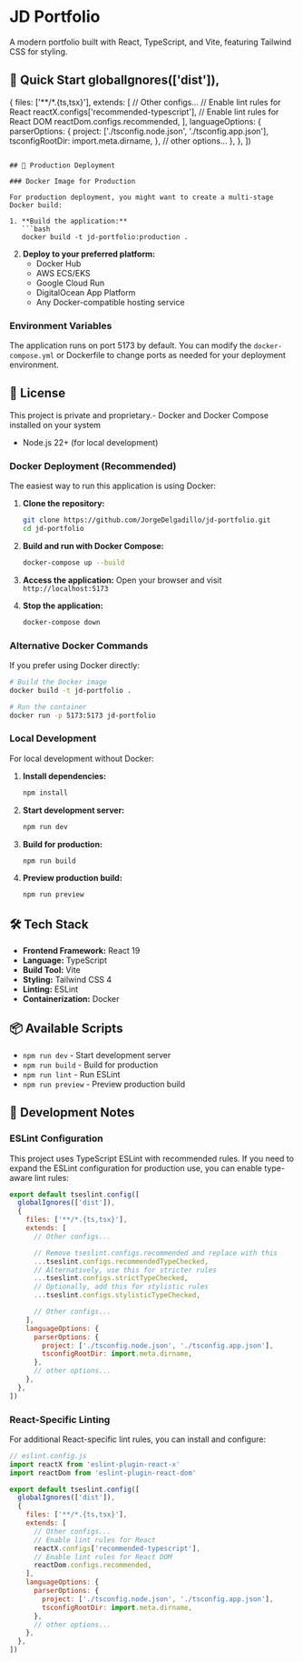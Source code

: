 # JD Portfolio

A modern portfolio built with React, TypeScript, and Vite, featuring Tailwind CSS for styling.

## 🚀 Quick Start  globalIgnores(['dist']),
  {
    files: ['**/*.{ts,tsx}'],
    extends: [
      // Other configs...
      // Enable lint rules for React
      reactX.configs['recommended-typescript'],
      // Enable lint rules for React DOM
      reactDom.configs.recommended,
    ],
    languageOptions: {
      parserOptions: {
        project: ['./tsconfig.node.json', './tsconfig.app.json'],
        tsconfigRootDir: import.meta.dirname,
      },
      // other options...
    },
  },
])
```

## 🚢 Production Deployment

### Docker Image for Production

For production deployment, you might want to create a multi-stage Docker build:

1. **Build the application:**
   ```bash
   docker build -t jd-portfolio:production .
   ```

2. **Deploy to your preferred platform:**
   - Docker Hub
   - AWS ECS/EKS
   - Google Cloud Run
   - DigitalOcean App Platform
   - Any Docker-compatible hosting service

### Environment Variables

The application runs on port 5173 by default. You can modify the `docker-compose.yml` or Dockerfile to change ports as needed for your deployment environment.

## 📝 License

This project is private and proprietary.- Docker and Docker Compose installed on your system
- Node.js 22+ (for local development)

### Docker Deployment (Recommended)

The easiest way to run this application is using Docker:

1. **Clone the repository:**
   ```bash
   git clone https://github.com/JorgeDelgadillo/jd-portfolio.git
   cd jd-portfolio
   ```

2. **Build and run with Docker Compose:**
   ```bash
   docker-compose up --build
   ```

3. **Access the application:**
   Open your browser and visit `http://localhost:5173`

4. **Stop the application:**
   ```bash
   docker-compose down
   ```

### Alternative Docker Commands

If you prefer using Docker directly:

```bash
# Build the Docker image
docker build -t jd-portfolio .

# Run the container
docker run -p 5173:5173 jd-portfolio
```

### Local Development

For local development without Docker:

1. **Install dependencies:**
   ```bash
   npm install
   ```

2. **Start development server:**
   ```bash
   npm run dev
   ```

3. **Build for production:**
   ```bash
   npm run build
   ```

4. **Preview production build:**
   ```bash
   npm run preview
   ```

## 🛠️ Tech Stack

- **Frontend Framework:** React 19
- **Language:** TypeScript
- **Build Tool:** Vite
- **Styling:** Tailwind CSS 4
- **Linting:** ESLint
- **Containerization:** Docker

## 📦 Available Scripts

- `npm run dev` - Start development server
- `npm run build` - Build for production
- `npm run lint` - Run ESLint
- `npm run preview` - Preview production build

## 🔧 Development Notes

### ESLint Configuration

This project uses TypeScript ESLint with recommended rules. If you need to expand the ESLint configuration for production use, you can enable type-aware lint rules:

```js
export default tseslint.config([
  globalIgnores(['dist']),
  {
    files: ['**/*.{ts,tsx}'],
    extends: [
      // Other configs...

      // Remove tseslint.configs.recommended and replace with this
      ...tseslint.configs.recommendedTypeChecked,
      // Alternatively, use this for stricter rules
      ...tseslint.configs.strictTypeChecked,
      // Optionally, add this for stylistic rules
      ...tseslint.configs.stylisticTypeChecked,

      // Other configs...
    ],
    languageOptions: {
      parserOptions: {
        project: ['./tsconfig.node.json', './tsconfig.app.json'],
        tsconfigRootDir: import.meta.dirname,
      },
      // other options...
    },
  },
])
```

### React-Specific Linting

For additional React-specific lint rules, you can install and configure:

```js
// eslint.config.js
import reactX from 'eslint-plugin-react-x'
import reactDom from 'eslint-plugin-react-dom'

export default tseslint.config([
  globalIgnores(['dist']),
  {
    files: ['**/*.{ts,tsx}'],
    extends: [
      // Other configs...
      // Enable lint rules for React
      reactX.configs['recommended-typescript'],
      // Enable lint rules for React DOM
      reactDom.configs.recommended,
    ],
    languageOptions: {
      parserOptions: {
        project: ['./tsconfig.node.json', './tsconfig.app.json'],
        tsconfigRootDir: import.meta.dirname,
      },
      // other options...
    },
  },
])
```
